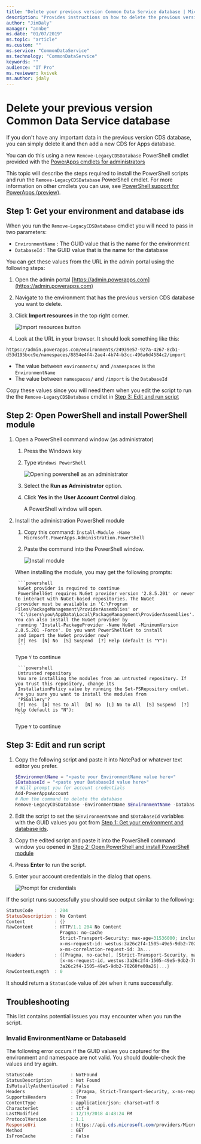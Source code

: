 ```yaml
---
title: "Delete your previous version Common Data Service database | Microsoft Docs"
description: "Provides instructions on how to delete the previous version of Common Data Service database"
author: "JimDaly"
manager: "annbe"
ms.date: "01/07/2019"
ms.topic: "article"
ms.custom: ""
ms.service: "CommonDataService"
ms.technology: "CommonDataService"
keywords: ""
audience: "IT Pro"
ms.reviewer: kvivek
ms.author: jdaly
---
```

# Delete your previous version Common Data Service database 

If you don't have any important data in the previous version CDS database, you can simply delete it and then add a new CDS for Apps database.

You can do this using a new `Remove-LegacyCDSDatabase` PowerShell cmdlet provided with the [PowerApps cmdlets for administrators](/powerapps/administrator/powerapps-powershell#powerapps-cmdlets-for-administrators-preview)

This topic will describe the steps required to install the PowerShell scripts and run the `Remove-LegacyCDSDatabase` PowerShell cmdlet. For more information on other cmdlets you can use, see [PowerShell support for PowerApps (preview)](/powerapps/administrator/powerapps-powershell).

## Step 1: Get your environment and database ids

When you run the `Remove-LegacyCDSDatabase` cmdlet you will need to pass in two parameters:

- `EnvironmentName` : The GUID value that is the name for the environment
- `DatabaseId` : The GUID value that is the name for the database

You can get these values from the URL in the admin portal using the following steps:

1. Open the admin portal [https://admin.powerapps.com](https://admin.powerapps.com)
1. Navigate to the environment that has the previous version CDS database you want to delete.
1. Click **Import resources** in the top right corner.

    ![Import resources button](media/import-resources-button.png)

1. Look at the URL in your browser. It should look something like this:

```
https://admin.powerapps.com/environments/24939e57-927a-4267-8cb1-d53d195bcc9e/namespaces/8854e4f4-2ae4-4b74-b3cc-496a6d4584c2/import
```

- The value between `environments/` and `/namespaces` is the `EnvironmentName`
- The value between `namespaces/` and `/import` is the `DatabaseId`

Copy these values since you will need them when you edit the script to run the  the `Remove-LegacyCDSDatabase` cmdlet in [Step 3: Edit and run script](#step-3-edit-and-run-script)

## Step 2: Open PowerShell and install PowerShell module

1. Open a PowerShell command window (as administrator)

    1. Press the Windows key
    1. Type `Windows PowerShell`
    
        ![Opening powershell as an administrator](media/open-windows-powershell-as-administrator.png)

    1. Select the **Run as Administrator** option.
    1. Click **Yes** in the **User Account Control** dialog.

        A PowerShell window will open.

1. Install the administration PowerShell module
    1. Copy this command: `Install-Module -Name Microsoft.PowerApps.Administration.PowerShell`
    1. Paste the command into the PowerShell window.

        ![Install module](media/install-module.png)

    When installing the module, you may get the following prompts:

        ```powershell
        NuGet provider is required to continue
        PowerShellGet requires NuGet provider version '2.8.5.201' or newer to interact with NuGet-based repositories. The NuGet
        provider must be available in 'C:\Program Files\PackageManagement\ProviderAssemblies' or
        'C:\Users\you\AppData\Local\PackageManagement\ProviderAssemblies'. You can also install the NuGet provider by
        running 'Install-PackageProvider -Name NuGet -MinimumVersion 2.8.5.201 -Force'. Do you want PowerShellGet to install
        and import the NuGet provider now?
        [Y] Yes  [N] No  [S] Suspend  [?] Help (default is "Y"):
        ```

    Type `Y` to continue

        ```powershell
        Untrusted repository
        You are installing the modules from an untrusted repository. If you trust this repository, change its
        InstallationPolicy value by running the Set-PSRepository cmdlet. Are you sure you want to install the modules from
        'PSGallery'?
        [Y] Yes  [A] Yes to All  [N] No  [L] No to All  [S] Suspend  [?] Help (default is "N"):
        ```

    Type `Y` to continue

## Step 3: Edit and run script

1. Copy the following script and paste it into NotePad or whatever text editor you prefer.

    ```powershell
    $EnvironmentName = "<paste your EnvironmentName value here>"
    $DatabaseId = "<paste your DatabaseId value here>"
    # Will prompt you for account credentials
    Add-PowerAppsAccount
    # Run the command to delete the database
    Remove-LegacyCDSDatabase -EnvironmentName $EnvironmentName -DatabaseId $DatabaseId
    ```

1. Edit the script to set the `$EnvironmentName` and `$DatabaseId` variables with the GUID values you got from [Step 1: Get your environment and database ids](#step-1-get-your-environment-and-database-ids).

1. Copy the edited script and paste it into the PowerShell command window you opened in [Step 2: Open PowerShell and install PowerShell module](#step-2-open-powershell-and-install-powershell-module)

1. Press **Enter** to run the script.

1. Enter your account credentials in the dialog that opens.

    ![Prompt for credentials](media/add-powerappsaccount-dialog.png)

If the script runs successfully you should see output similar to the following:

```powershell
StatusCode        : 204
StatusDescription : No Content
Content           : {}
RawContent        : HTTP/1.1 204 No Content
                    Pragma: no-cache
                    Strict-Transport-Security: max-age=31536000; includeSubDomains
                    x-ms-request-id: westus:3a26c2f4-1505-49e5-9db2-70260fe00a26
                    x-ms-correlation-request-id: 3a...
Headers           : {[Pragma, no-cache], [Strict-Transport-Security, max-age=31536000; includeSubDomains],
                    [x-ms-request-id, westus:3a26c2f4-1505-49e5-9db2-70260fe00a26], [x-ms-correlation-request-id,
                    3a26c2f4-1505-49e5-9db2-70260fe00a26]...}
RawContentLength  : 0
```

It should return a `StatusCode` value of `204` when it runs successfully.

## Troubleshooting

This list contains potential issues you may encounter when you run the script.

### Invalid EnvironmentName or DatabaseId

The following error occurs if the GUID values you captured for the environment and namespace are not valid. You should double-check the values and try again.

```powershell
StatusCode              : NotFound
StatusDescription       : Not Found
IsMutuallyAuthenticated : False
Headers                 : {Pragma, Strict-Transport-Security, x-ms-request-id, x-ms-correlation-request-id...}
SupportsHeaders         : True
ContentType             : application/json; charset=utf-8
CharacterSet            : utf-8
LastModified            : 12/19/2018 4:48:24 PM
ProtocolVersion         : 1.1
ResponseUri             : https://api.cds.microsoft.com/providers/Microsoft.CommonDataModel/namespaces/...?api-version=2016-11-01&$filter=environment eq '...'
Method                  : GET
IsFromCache             : False
```